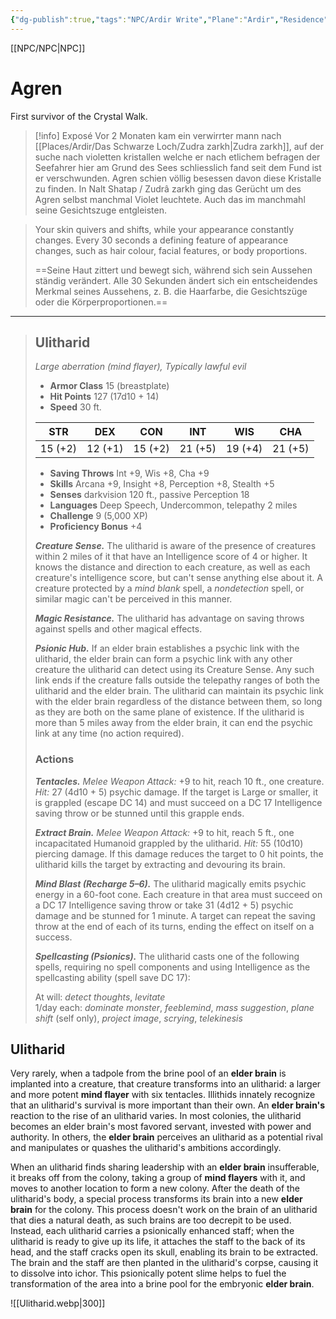 ```yaml
---
{"dg-publish":true,"tags":"NPC/Ardir Write","Plane":"Ardir","Residence":"Nalt-Shatap","permalink":"/npc/agren/","dgHomeLink":true,"dgPassFrontmatter":true}
---
```


[[NPC/NPC|NPC]]
# Agren
First survivor of the Crystal Walk.

>[!info] Exposé
Vor 2 Monaten kam ein verwirrter mann nach [[Places/Ardir/Das Schwarze Loch/Zudra zarkh|Zudra zarkh]], auf der suche nach violetten kristallen welche er nach etlichem befragen der Seefahrer hier am Grund des Sees schliesslich fand seit dem Fund ist er verschwunden. Agren schien völlig besessen davon diese Kristalle zu finden. In Nalt Shatap / Zudrâ zarkh ging das Gerücht um des Agren selbst manchmal Violet leuchtete. Auch das im manchmahl seine Gesichtszuge entgleisten.

>Your skin quivers and shifts, while your appearance constantly changes. Every 30 seconds a defining feature of appearance changes, such as hair colour, facial features, or body proportions.
>
>==Seine Haut zittert und bewegt sich, während sich sein Aussehen ständig verändert. Alle 30 Sekunden ändert sich ein entscheidendes Merkmal seines Aussehens, z. B. die Haarfarbe, die Gesichtszüge oder die Körperproportionen.==

___
>## Ulitharid
>*Large aberration (mind flayer), Typically lawful evil*
>
>- **Armor Class** 15 (breastplate)
>- **Hit Points** 127 (17d10 + 14)
>- **Speed** 30 ft.
>
>|STR|DEX|CON|INT|WIS|CHA|
>|:---:|:---:|:---:|:---:|:---:|:---:|
>|15 (+2)|12 (+1)|15 (+2)|21 (+5)|19 (+4)|21 (+5)|
>
>- **Saving Throws** Int +9, Wis +8, Cha +9
>- **Skills** Arcana +9, Insight +8, Perception +8, Stealth +5
>- **Senses** darkvision 120 ft., passive Perception 18
>- **Languages** Deep Speech, Undercommon, telepathy 2 miles
>- **Challenge** 9 (5,000 XP)
>- **Proficiency Bonus** +4
>
>***Creature Sense.*** The ulitharid is aware of the presence of creatures within 2 miles of it that have an Intelligence score of 4 or higher. It knows the distance and direction to each creature, as well as each creature's intelligence score, but can't sense anything else about it. A creature protected by a *mind blank* spell, a *nondetection* spell, or similar magic can't be perceived in this manner.  
>
>***Magic Resistance.*** The ulitharid has advantage on saving throws against spells and other magical effects.  
>
>***Psionic Hub.*** If an elder brain establishes a psychic link with the ulitharid, the elder brain can form a psychic link with any other creature the ulitharid can detect using its Creature Sense. Any such link ends if the creature falls outside the telepathy ranges of both the ulitharid and the elder brain. The ulitharid can maintain its psychic link with the elder brain regardless of the distance between them, so long as they are both on the same plane of existence. If the ulitharid is more than 5 miles away from the elder brain, it can end the psychic link at any time (no action required).  
>
>### Actions
>***Tentacles.*** *Melee Weapon Attack:* +9 to hit, reach 10 ft., one creature. *Hit:* 27 (4d10 + 5) psychic damage. If the target is Large or smaller, it is grappled (escape DC 14) and must succeed on a DC 17 Intelligence saving throw or be stunned until this grapple ends.  
>
>***Extract Brain.*** *Melee Weapon Attack:* +9 to hit, reach 5 ft., one incapacitated Humanoid grappled by the ulitharid. *Hit:* 55 (10d10) piercing damage. If this damage reduces the target to 0 hit points, the ulitharid kills the target by extracting and devouring its brain.  
>
>***Mind Blast (Recharge 5–6).*** The ulitharid magically emits psychic energy in a 60-foot cone. Each creature in that area must succeed on a DC 17 Intelligence saving throw or take 31 (4d12 + 5) psychic damage and be stunned for 1 minute. A target can repeat the saving throw at the end of each of its turns, ending the effect on itself on a success.  
>
>***Spellcasting (Psionics).*** The ulitharid casts one of the following spells, requiring no spell components and using Intelligence as the spellcasting ability (spell save DC 17):  
>
>At will: *detect thoughts*, *levitate*  
>1/day each: *dominate monster*, *feeblemind*, *mass suggestion*, *plane shift* (self only), *project image*, *scrying*, *telekinesis*

## Ulitharid

Very rarely, when a tadpole from the brine pool of an **elder brain** is implanted into a creature, that creature transforms into an ulitharid: a larger and more potent **mind flayer** with six tentacles. Illithids innately recognize that an ulitharid's survival is more important than their own. An **elder brain's** reaction to the rise of an ulitharid varies. In most colonies, the ulitharid becomes an elder brain's most favored servant, invested with power and authority. In others, the **elder brain** perceives an ulitharid as a potential rival and manipulates or quashes the ulitharid's ambitions accordingly.

When an ulitharid finds sharing leadership with an **elder brain** insufferable, it breaks off from the colony, taking a group of **mind flayers** with it, and moves to another location to form a new colony. After the death of the ulitharid's body, a special process transforms its brain into a new **elder brain** for the colony.
This process doesn't work on the brain of an ulitharid that dies a natural death, as such brains are too decrepit to be used. Instead, each ulitharid carries a psionically enhanced staff; when the ulitharid is ready to give up its life, it attaches the staff to the back of its head, and the staff cracks open its skull, enabling its brain to be extracted. The brain and the staff are then planted in the ulitharid's corpse, causing it to dissolve into ichor. This psionically potent slime helps to fuel the transformation of the area into a brine pool for the embryonic **elder brain**.

![[Ulitharid.webp|300]]